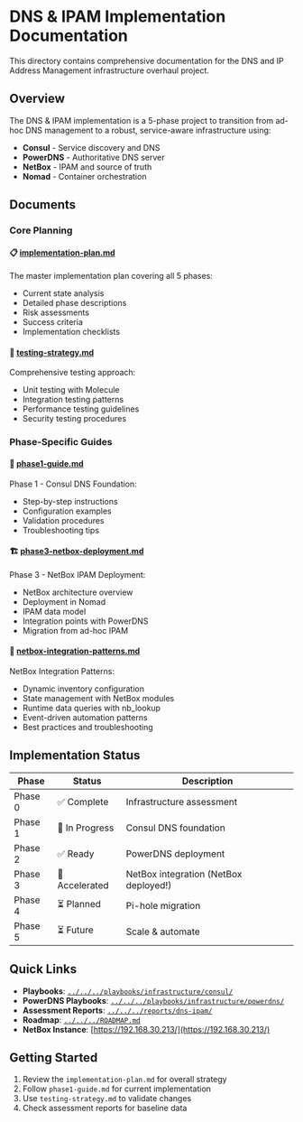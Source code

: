 # DNS & IPAM Implementation Documentation

This directory contains comprehensive documentation for the DNS and IP Address Management infrastructure overhaul project.

## Overview

The DNS & IPAM implementation is a 5-phase project to transition from ad-hoc DNS management to a robust, service-aware infrastructure using:

- **Consul** - Service discovery and DNS
- **PowerDNS** - Authoritative DNS server
- **NetBox** - IPAM and source of truth
- **Nomad** - Container orchestration

## Documents

### Core Planning

#### 📋 [implementation-plan.md](implementation-plan.md)

The master implementation plan covering all 5 phases:

- Current state analysis
- Detailed phase descriptions
- Risk assessments
- Success criteria
- Implementation checklists

#### 🧪 [testing-strategy.md](testing-strategy.md)

Comprehensive testing approach:

- Unit testing with Molecule
- Integration testing patterns
- Performance testing guidelines
- Security testing procedures

### Phase-Specific Guides

#### 🚀 [phase1-guide.md](phase1-guide.md)

Phase 1 - Consul DNS Foundation:

- Step-by-step instructions
- Configuration examples
- Validation procedures
- Troubleshooting tips

#### 🏗️ [phase3-netbox-deployment.md](phase3-netbox-deployment.md)

Phase 3 - NetBox IPAM Deployment:

- NetBox architecture overview
- Deployment in Nomad
- IPAM data model
- Integration points with PowerDNS
- Migration from ad-hoc IPAM

#### 🔧 [netbox-integration-patterns.md](netbox-integration-patterns.md)

NetBox Integration Patterns:

- Dynamic inventory configuration
- State management with NetBox modules
- Runtime data queries with nb_lookup
- Event-driven automation patterns
- Best practices and troubleshooting

## Implementation Status

| Phase | Status | Description |
|-------|--------|-------------|
| Phase 0 | ✅ Complete | Infrastructure assessment |
| Phase 1 | 🚧 In Progress | Consul DNS foundation |
| Phase 2 | ✅ Ready | PowerDNS deployment |
| Phase 3 | 🚀 Accelerated | NetBox integration (NetBox deployed!) |
| Phase 4 | ⏳ Planned | Pi-hole migration |
| Phase 5 | ⏳ Future | Scale & automate |

## Quick Links

- **Playbooks**: [`../../../playbooks/infrastructure/consul/`](../../../playbooks/infrastructure/consul/)
- **PowerDNS Playbooks**: [`../../../playbooks/infrastructure/powerdns/`](../../../playbooks/infrastructure/powerdns/)
- **Assessment Reports**: [`../../../reports/dns-ipam/`](../../../reports/dns-ipam/)
- **Roadmap**: [`../../../ROADMAP.md`](../../../ROADMAP.md)
- **NetBox Instance**: [https://192.168.30.213/](https://192.168.30.213/)

## Getting Started

1. Review the `implementation-plan.md` for overall strategy
2. Follow `phase1-guide.md` for current implementation
3. Use `testing-strategy.md` to validate changes
4. Check assessment reports for baseline data
